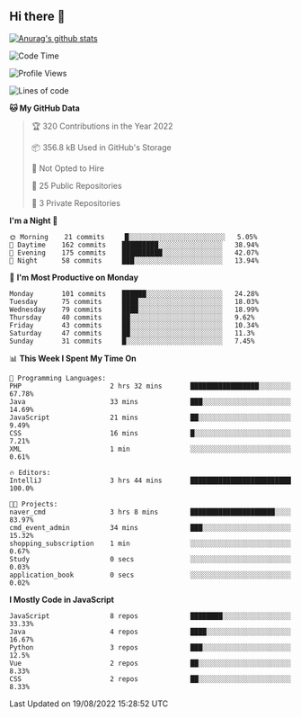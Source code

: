 ## Hi there 👋

[![Anurag's github stats](https://github-readme-stats.vercel.app/api?username=Songwonseok)](https://github.com/anuraghazra/github-readme-stats)



<!--START_SECTION:waka-->
![Code Time](http://img.shields.io/badge/Code%20Time-1%2C707%20hrs%2039%20mins-blue)

![Profile Views](http://img.shields.io/badge/Profile%20Views-0-blue)

![Lines of code](https://img.shields.io/badge/From%20Hello%20World%20I%27ve%20Written-3%20Million%20lines%20of%20code-blue)

**🐱 My GitHub Data** 

> 🏆 320 Contributions in the Year 2022
 > 
> 📦 356.8 kB Used in GitHub's Storage 
 > 
> 🚫 Not Opted to Hire
 > 
> 📜 25 Public Repositories 
 > 
> 🔑 3 Private Repositories  
 > 
**I'm a Night 🦉** 

```text
🌞 Morning    21 commits     █░░░░░░░░░░░░░░░░░░░░░░░░   5.05% 
🌆 Daytime    162 commits    █████████░░░░░░░░░░░░░░░░   38.94% 
🌃 Evening    175 commits    ██████████░░░░░░░░░░░░░░░   42.07% 
🌙 Night      58 commits     ███░░░░░░░░░░░░░░░░░░░░░░   13.94%

```
📅 **I'm Most Productive on Monday** 

```text
Monday       101 commits    ██████░░░░░░░░░░░░░░░░░░░   24.28% 
Tuesday      75 commits     ████░░░░░░░░░░░░░░░░░░░░░   18.03% 
Wednesday    79 commits     ████░░░░░░░░░░░░░░░░░░░░░   18.99% 
Thursday     40 commits     ██░░░░░░░░░░░░░░░░░░░░░░░   9.62% 
Friday       43 commits     ██░░░░░░░░░░░░░░░░░░░░░░░   10.34% 
Saturday     47 commits     ██░░░░░░░░░░░░░░░░░░░░░░░   11.3% 
Sunday       31 commits     █░░░░░░░░░░░░░░░░░░░░░░░░   7.45%

```


📊 **This Week I Spent My Time On** 

```text
💬 Programming Languages: 
PHP                      2 hrs 32 mins       █████████████████░░░░░░░░   67.78% 
Java                     33 mins             ███░░░░░░░░░░░░░░░░░░░░░░   14.69% 
JavaScript               21 mins             ██░░░░░░░░░░░░░░░░░░░░░░░   9.49% 
CSS                      16 mins             █░░░░░░░░░░░░░░░░░░░░░░░░   7.21% 
XML                      1 min               ░░░░░░░░░░░░░░░░░░░░░░░░░   0.61%

🔥 Editors: 
IntelliJ                 3 hrs 44 mins       █████████████████████████   100.0%

🐱‍💻 Projects: 
naver_cmd                3 hrs 8 mins        █████████████████████░░░░   83.97% 
cmd_event_admin          34 mins             ███░░░░░░░░░░░░░░░░░░░░░░   15.32% 
shopping_subscription    1 min               ░░░░░░░░░░░░░░░░░░░░░░░░░   0.67% 
Study                    0 secs              ░░░░░░░░░░░░░░░░░░░░░░░░░   0.03% 
application_book         0 secs              ░░░░░░░░░░░░░░░░░░░░░░░░░   0.02%

```

**I Mostly Code in JavaScript** 

```text
JavaScript               8 repos             ████████░░░░░░░░░░░░░░░░░   33.33% 
Java                     4 repos             ████░░░░░░░░░░░░░░░░░░░░░   16.67% 
Python                   3 repos             ███░░░░░░░░░░░░░░░░░░░░░░   12.5% 
Vue                      2 repos             ██░░░░░░░░░░░░░░░░░░░░░░░   8.33% 
CSS                      2 repos             ██░░░░░░░░░░░░░░░░░░░░░░░   8.33%

```



 Last Updated on 19/08/2022 15:28:52 UTC
<!--END_SECTION:waka-->
